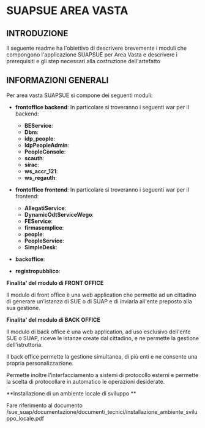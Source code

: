 # SUAPSUE AREA VASTA
## INTRODUZIONE
Il seguente readme ha l'obiettivo di descrivere brevemente i moduli che compongono l'applicazione SUAPSUE per Area Vasta e descrivere i prerequisiti e gli step necessari alla costruzione dell'artefatto
 
## INFORMAZIONI GENERALI
Per area vasta SUAPSUE si compone dei seguenti moduli:

- **frontoffice backend**: In particolare si troveranno i seguenti war per il backend:
    - **BEService**: 
    - **Dbm**: 
    - **idp_people**: 
    - **IdpPeopleAdmin**: 
    - **PeopleConsole**: 
    - **scauth**: 
    - **sirac**: 
    - **ws_accr_121**: 
    - **ws_regauth**:

- **frontoffice frontend**: In particolare si troveranno i seguenti war per il frontend:
	- **AllegatiService**: 
    - **DynamicOdtServiceWego**: 
    - **FEService**: 
    - **firmasemplice**: 
    - **people**: 
    - **PeopleService**: 
    - **SimpleDesk**: 
        
- **backoffice**: 

- **registropubblico**: 



**Finalita' del modulo di FRONT OFFICE**


Il modulo di front office è una web application che permette ad un
cittadino di generare un'istanza di SUE o di SUAP e di inviarla all'ente
preposto alla sua gestione.


**Finalita' del modulo di BACK OFFICE**


Il modulo di back office è una web application, ad uso esclusivo dell'ente
SUE o SUAP, riceve le istanze create dal cittadino, e ne permette la
gestione dell'istruttoria.

Il back office permette la gestione simultanea, di più enti e ne consente
una propria personalizzazione.

Permette inoltre l'interfacciamento a sistemi di protocollo esterni e
permette la scelta di protocollare in automatico le operazioni desiderate.


**Installazione di un ambiente locale di sviluppo **

Fare riferimento al documento /sue_suap/documentazione/documenti_tecnici/installazione_ambiente_sviluppo_locale.pdf